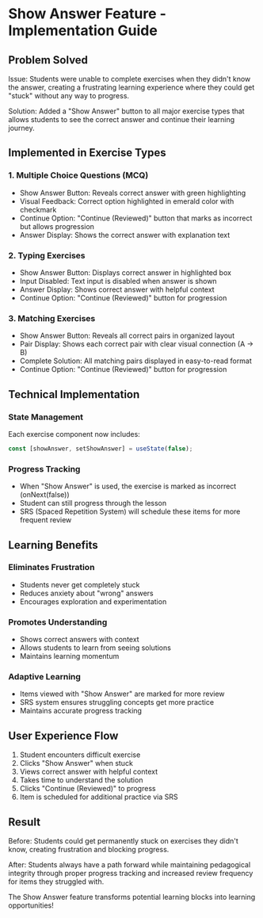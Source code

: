 # Show Answer Feature - Implementation Guide

## Problem Solved
Issue: Students were unable to complete exercises when they didn't know the answer, creating a frustrating learning experience where they could get "stuck" without any way to progress.

Solution: Added a "Show Answer" button to all major exercise types that allows students to see the correct answer and continue their learning journey.

## Implemented in Exercise Types

### 1. Multiple Choice Questions (MCQ)
- Show Answer Button: Reveals correct answer with green highlighting
- Visual Feedback: Correct option highlighted in emerald color with checkmark
- Continue Option: "Continue (Reviewed)" button that marks as incorrect but allows progression
- Answer Display: Shows the correct answer with explanation text

### 2. Typing Exercises
- Show Answer Button: Displays correct answer in highlighted box
- Input Disabled: Text input is disabled when answer is shown
- Answer Display: Shows correct answer with helpful context
- Continue Option: "Continue (Reviewed)" button for progression

### 3. Matching Exercises
- Show Answer Button: Reveals all correct pairs in organized layout
- Pair Display: Shows each correct pair with clear visual connection (A → B)
- Complete Solution: All matching pairs displayed in easy-to-read format
- Continue Option: "Continue (Reviewed)" button for progression

## Technical Implementation

### State Management
Each exercise component now includes:
```typescript
const [showAnswer, setShowAnswer] = useState(false);
```

### Progress Tracking
- When "Show Answer" is used, the exercise is marked as incorrect (onNext(false))
- Student can still progress through the lesson
- SRS (Spaced Repetition System) will schedule these items for more frequent review

## Learning Benefits

### Eliminates Frustration
- Students never get completely stuck
- Reduces anxiety about "wrong" answers
- Encourages exploration and experimentation

### Promotes Understanding
- Shows correct answers with context
- Allows students to learn from seeing solutions
- Maintains learning momentum

### Adaptive Learning
- Items viewed with "Show Answer" are marked for more review
- SRS system ensures struggling concepts get more practice
- Maintains accurate progress tracking

## User Experience Flow

1. Student encounters difficult exercise
2. Clicks "Show Answer" when stuck
3. Views correct answer with helpful context
4. Takes time to understand the solution
5. Clicks "Continue (Reviewed)" to progress
6. Item is scheduled for additional practice via SRS

## Result

Before: Students could get permanently stuck on exercises they didn't know, creating frustration and blocking progress.

After: Students always have a path forward while maintaining pedagogical integrity through proper progress tracking and increased review frequency for items they struggled with.

The Show Answer feature transforms potential learning blocks into learning opportunities! 